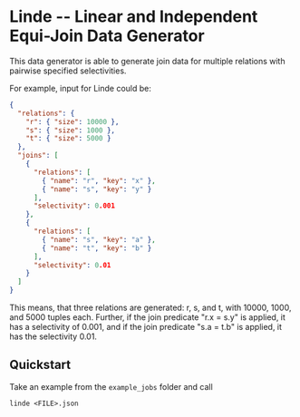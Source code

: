 # Linde -- Linear and Independent Equi-Join Data Generator

This data generator is able to generate join data for multiple relations with pairwise specified selectivities.

For example, input for Linde could be:

```json
{
  "relations": {
    "r": { "size": 10000 },
    "s": { "size": 1000 },
    "t": { "size": 5000 }
  },
  "joins": [
    {
      "relations": [
        { "name": "r", "key": "x" },
        { "name": "s", "key": "y" }
      ],
      "selectivity": 0.001
    },
    {
      "relations": [
        { "name": "s", "key": "a" },
        { "name": "t", "key": "b" }
      ],
      "selectivity": 0.01
    }
  ]
}
```

This means, that three relations are generated: r, s, and t, with 10000, 1000, and 5000 tuples each. Further, if the join predicate "r.x = s.y" is applied, it has a selectivity of 0.001, and if the join predicate "s.a = t.b" is applied, it has the selectivity 0.01.

## Quickstart

Take an example from the `example_jobs` folder and call

```
linde <FILE>.json
```
